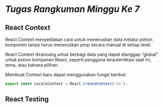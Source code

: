 # _Tugas Rangkuman Minggu Ke 7_

## React Context
React Context menyediakan cara untuk meneruskan data melalui pohon komponen tanpa harus meneruskan prop secara manual di setiap level.

React Context dirancang untuk berbagi data yang dapat dianggap “global” untuk pohon komponen React, seperti pengguna terautentikasi saat ini, tema, atau bahasa pilihan.

Membuat Context baru dapat menggunakan fungsi berikut:
```jsx
export const LocaleContext = React.createContext('en');
```
###
## React Testing
